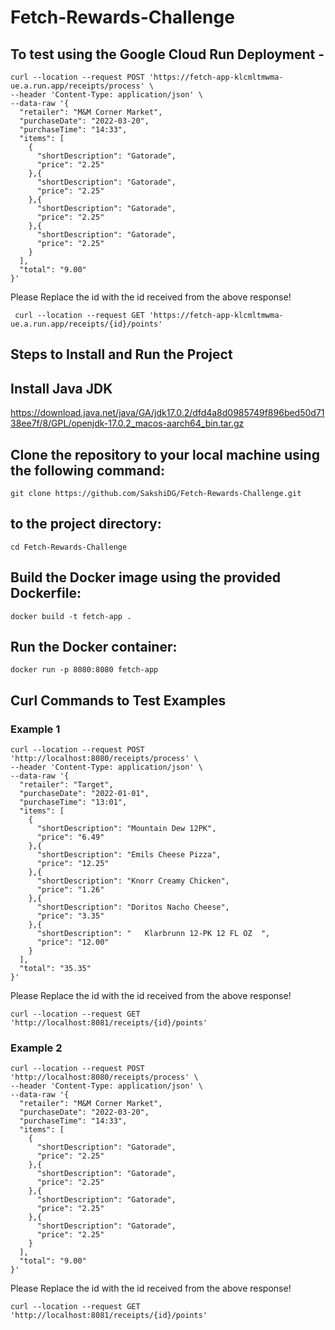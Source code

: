 # Fetch-Rewards-Challenge

## To test using the Google Cloud Run Deployment - 

```
curl --location --request POST 'https://fetch-app-klcmltmwma-ue.a.run.app/receipts/process' \
--header 'Content-Type: application/json' \
--data-raw '{
  "retailer": "M&M Corner Market",
  "purchaseDate": "2022-03-20",
  "purchaseTime": "14:33",
  "items": [
    {
      "shortDescription": "Gatorade",
      "price": "2.25"
    },{
      "shortDescription": "Gatorade",
      "price": "2.25"
    },{
      "shortDescription": "Gatorade",
      "price": "2.25"
    },{
      "shortDescription": "Gatorade",
      "price": "2.25"
    }
  ],
  "total": "9.00"
}'
```

Please Replace the id with the id received from the above response!

```
 curl --location --request GET 'https://fetch-app-klcmltmwma-ue.a.run.app/receipts/{id}/points'
```

## Steps to Install and Run the Project 

## Install Java JDK

https://download.java.net/java/GA/jdk17.0.2/dfd4a8d0985749f896bed50d7138ee7f/8/GPL/openjdk-17.0.2_macos-aarch64_bin.tar.gz

## Clone the repository to your local machine using the following command:
```
git clone https://github.com/SakshiDG/Fetch-Rewards-Challenge.git
```

## to the project directory:
```
cd Fetch-Rewards-Challenge
```

## Build the Docker image using the provided Dockerfile:
```
docker build -t fetch-app .
```

## Run the Docker container:
```
docker run -p 8080:8080 fetch-app
```
## Curl Commands to Test Examples

### Example 1
```
curl --location --request POST 'http://localhost:8080/receipts/process' \
--header 'Content-Type: application/json' \
--data-raw '{
  "retailer": "Target",
  "purchaseDate": "2022-01-01",
  "purchaseTime": "13:01",
  "items": [
    {
      "shortDescription": "Mountain Dew 12PK",
      "price": "6.49"
    },{
      "shortDescription": "Emils Cheese Pizza",
      "price": "12.25"
    },{
      "shortDescription": "Knorr Creamy Chicken",
      "price": "1.26"
    },{
      "shortDescription": "Doritos Nacho Cheese",
      "price": "3.35"
    },{
      "shortDescription": "   Klarbrunn 12-PK 12 FL OZ  ",
      "price": "12.00"
    }
  ],
  "total": "35.35"
}'
```
Please Replace the id with the id received from the above response!

```
curl --location --request GET 'http://localhost:8081/receipts/{id}/points'
```

### Example 2

```
curl --location --request POST 'http://localhost:8080/receipts/process' \
--header 'Content-Type: application/json' \
--data-raw '{
  "retailer": "M&M Corner Market",
  "purchaseDate": "2022-03-20",
  "purchaseTime": "14:33",
  "items": [
    {
      "shortDescription": "Gatorade",
      "price": "2.25"
    },{
      "shortDescription": "Gatorade",
      "price": "2.25"
    },{
      "shortDescription": "Gatorade",
      "price": "2.25"
    },{
      "shortDescription": "Gatorade",
      "price": "2.25"
    }
  ],
  "total": "9.00"
}'
```

Please Replace the id with the id received from the above response!

```
curl --location --request GET 'http://localhost:8081/receipts/{id}/points'
```
